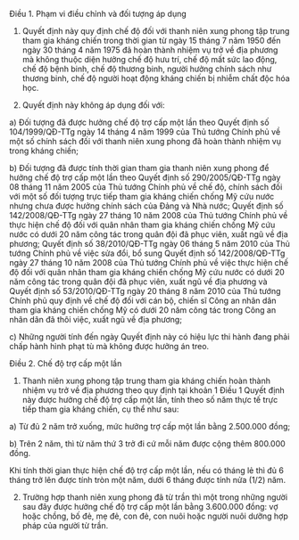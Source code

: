 Điều 1. Phạm vi điều chỉnh và đối tượng áp dụng

1. Quyết định này quy định chế độ đối với thanh niên xung phong tập trung tham gia kháng chiến trong thời gian từ ngày 15 tháng 7 năm 1950 đến ngày 30 tháng 4 năm 1975 đã hoàn thành nhiệm vụ trở về địa phương mà không thuộc diện hưởng chế độ hưu trí, chế độ mất sức lao động, chế độ bệnh binh, chế độ thương binh, người hưởng chính sách như thương binh, chế độ người hoạt động kháng chiến bị nhiễm chất độc hóa học.

2. Quyết định này không áp dụng đối với:

a) Đối tượng đã được hưởng chế độ trợ cấp một lần theo Quyết định số 104/1999/QĐ-TTg ngày 14 tháng 4 năm 1999 của Thủ tướng Chính phủ về một số chính sách đối với thanh niên xung phong đã hoàn thành nhiệm vụ trong kháng chiến;

b) Đối tượng đã được tính thời gian tham gia thanh niên xung phong để hưởng chế độ trợ cấp một lần theo Quyết định số 290/2005/QĐ-TTg ngày 08 tháng 11 năm 2005 của Thủ tướng Chính phủ về chế độ, chính sách đối với một số đối tượng trực tiếp tham gia kháng chiến chống Mỹ cứu nước nhưng chưa được hưởng chính sách của Đảng và Nhà nước; Quyết định số 142/2008/QĐ-TTg ngày 27 tháng 10 năm 2008 của Thủ tướng Chính phủ về thực hiện chế độ đối với quân nhân tham gia kháng chiến chống Mỹ cứu nước có dưới 20 năm công tác trong quân đội đã phục viên, xuất ngũ về địa phương; Quyết định số 38/2010/QĐ-TTg ngày 06 tháng 5 năm 2010 của Thủ tướng Chính phủ về việc sửa đổi, bổ sung Quyết định số 142/2008/QĐ-TTg ngày 27 tháng 10 năm 2008 của Thủ tướng Chính phủ về việc thực hiện chế độ đối với quân nhân tham gia kháng chiến chống Mỹ cứu nước có dưới 20 năm công tác trong quân đội đã phục viên, xuất ngũ về địa phương và Quyết định số 53/2010/QĐ-TTg ngày 20 tháng 8 năm 2010 của Thủ tướng Chính phủ quy định về chế độ đối với cán bộ, chiến sĩ Công an nhân dân tham gia kháng chiến chống Mỹ có dưới 20 năm công tác trong Công an nhân dân đã thôi việc, xuất ngũ về địa phương;

c) Những người tính đến ngày Quyết định này có hiệu lực thi hành đang phải chấp hành hình phạt tù mà không được hưởng án treo.

Điều 2. Chế độ trợ cấp một lần

1. Thanh niên xung phong tập trung tham gia kháng chiến hoàn thành nhiệm vụ trở về địa phương theo quy định tại khoản 1 Điều 1 Quyết định này được hưởng chế độ trợ cấp một lần, tính theo số năm thực tế trực tiếp tham gia kháng chiến, cụ thể như sau:

a) Từ đủ 2 năm trở xuống, mức hưởng trợ cấp một lần bằng 2.500.000 đồng;

b) Trên 2 năm, thì từ năm thứ 3 trở đi cứ mỗi năm được cộng thêm 800.000 đồng.

Khi tính thời gian thực hiện chế độ trợ cấp một lần, nếu có tháng lẻ thì đủ 6 tháng trở lên được tính tròn một năm, dưới 6 tháng được tính nửa (1/2) năm.

2. Trường hợp thanh niên xung phong đã từ trần thì một trong những người sau đây được hưởng chế độ trợ cấp một lần bằng 3.600.000 đồng: vợ hoặc chồng, bố đẻ, mẹ đẻ, con đẻ, con nuôi hoặc người nuôi dưỡng hợp pháp của người từ trần.